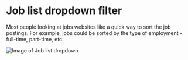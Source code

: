 # Job list dropdown filter

Most people looking at jobs websites like a quick way to sort the job postings. For example, jobs could be sorted by the type of employment - full-time, part-time, etc.

![Image of Job list dropdown](../.gitbook/assets/90%20%281%29.png)
